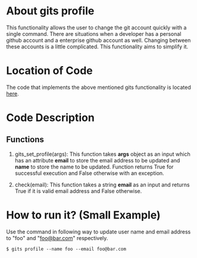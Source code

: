 # About gits profile
This functionality allows the user to change the git account quickly with a single command. 
There are situations when a developer has a personal github account and a enterprise github account as well. 
Changing between these accounts is a little complicated. This functionality aims to simplify it.

# Location of Code
The code that implements the above mentioned gits functionality is located [here](https://github.com/pvinoda/GITS/blob/master/code/gits_profile.py).

# Code Description
## Functions
1. gits_set_profile(args):
This function takes **args** object as an input which has an attribute **email** to store the email address to be updated and **name** to store the name to be updated. 
Function returns True for successful execution and False otherwise with an exception.

2. check(email):
This function takes a string **email** as an input and returns True if it is valid email address and False otherwise.

# How to run it? (Small Example)
Use the command in following way to update user name and email address to "foo" and "foo@bar.com" respectively.
```
$ gits profile --name foo --email foo@bar.com
```